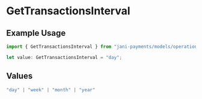 # GetTransactionsInterval

## Example Usage

```typescript
import { GetTransactionsInterval } from "jani-payments/models/operations";

let value: GetTransactionsInterval = "day";
```

## Values

```typescript
"day" | "week" | "month" | "year"
```